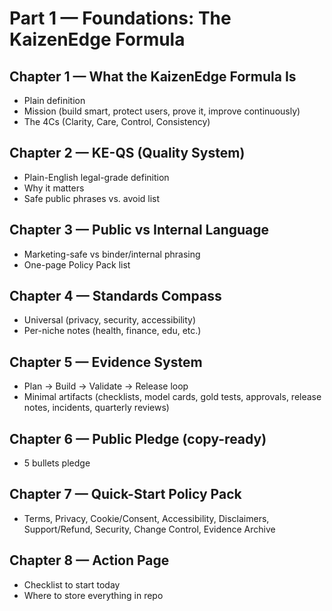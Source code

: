 # Part 1 — Foundations: The KaizenEdge Formula

## Chapter 1 — What the KaizenEdge Formula Is
- Plain definition
- Mission (build smart, protect users, prove it, improve continuously)
- The 4Cs (Clarity, Care, Control, Consistency)

## Chapter 2 — KE-QS (Quality System)
- Plain-English legal-grade definition
- Why it matters
- Safe public phrases vs. avoid list

## Chapter 3 — Public vs Internal Language
- Marketing-safe vs binder/internal phrasing
- One-page Policy Pack list

## Chapter 4 — Standards Compass
- Universal (privacy, security, accessibility)
- Per-niche notes (health, finance, edu, etc.)

## Chapter 5 — Evidence System
- Plan → Build → Validate → Release loop
- Minimal artifacts (checklists, model cards, gold tests, approvals, release notes, incidents, quarterly reviews)

## Chapter 6 — Public Pledge (copy-ready)
- 5 bullets pledge

## Chapter 7 — Quick-Start Policy Pack
- Terms, Privacy, Cookie/Consent, Accessibility, Disclaimers, Support/Refund, Security, Change Control, Evidence Archive

## Chapter 8 — Action Page
- Checklist to start today
- Where to store everything in repo
